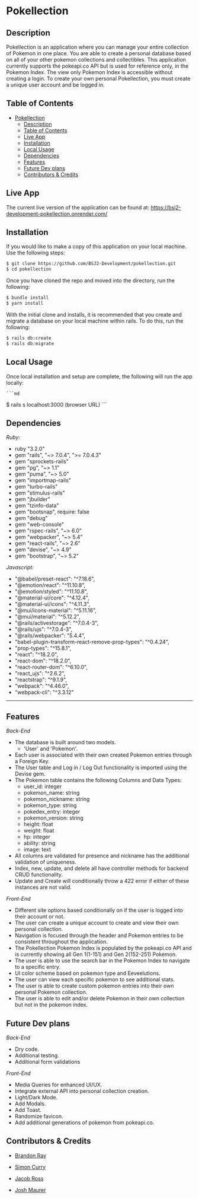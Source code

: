 # Pokellection

## Description

Pokellection is an application where you can manage your entire collection of Pokemon in one place. You are able to create a personal database based on all of your other pokemon collections and collectibles. This application currently supports the pokeapi.co API but is used for reference only, in the Pokemon Index. The view only Pokemon Index is accessible without creating a login. To create your own personal Pokellection, you must create a unique user account and be logged in. 

## Table of Contents

- [Pokellection](#pokellection)
  - [Description](#description)
  - [Table of Contents](#table-of-contents)
  - [Live App](#live-app)
  - [Installation](#installation)
  - [Local Usage](#local-usage)
  - [Dependencies](#dependencies)
  - [Features](#features)
  - [Future Dev plans](#future-dev-plans)
  - [Contributors \& Credits](#contributors--credits)

## Live App

The current  live version of the application can be found at: 
https://bsj2-development-pokellection.onrender.com/

## Installation

If you would like to make a copy of this application on your local machine.
Use the following steps:

  ```md
  $ git clone https://github.com/BSJ2-Development/pokellection.git
  $ cd pokellection
  ```
Once you have cloned the repo and moved into the directory, run the following:
  ```md
  $ bundle install
  $ yarn install
  ```
With the initial clone and installs, it is recommended that you create and migrate 
a database on your local machine within rails. To do this, run the following:
   ```md
  $ rails db:create
  $ rails db:migrate
  ```
## Local Usage

Once local installation and setup are complete, the following will run the app locally:

    ```md
 $ rails s
 localhost:3000 (browser URL)
    ```

## Dependencies
 *Ruby:*

- ruby "3.2.0"
- gem "rails", "~> 7.0.4", ">= 7.0.4.3"
- gem "sprockets-rails"
- gem "pg", "~> 1.1"
- gem "puma", "~> 5.0"
- gem "importmap-rails"
- gem "turbo-rails"
- gem "stimulus-rails"
- gem "jbuilder"
- gem "tzinfo-data"
- gem "bootsnap", require: false
- gem "debug"
- gem "web-console"
- gem "rspec-rails", "~> 6.0"
- gem "webpacker", "~> 5.4"
- gem "react-rails", "~> 2.6"
- gem "devise", "~> 4.9"
- gem "bootstrap", "~> 5.2"

 *Javascript:*

- "@babel/preset-react": "^7.18.6",
- "@emotion/react": "^11.10.8",
- "@emotion/styled": "^11.10.8",
- "@material-ui/core": "^4.12.4",
- "@material-ui/icons": "^4.11.3",
- "@mui/icons-material": "^5.11.16",
- "@mui/material": "^5.12.2",
- "@rails/activestorage": "^7.0.4-3",
- "@rails/ujs": "^7.0.4-3",
- "@rails/webpacker": "5.4.4",
- "babel-plugin-transform-react-remove-prop-types": "^0.4.24",
- "prop-types": "^15.8.1",
- "react": "^18.2.0",
- "react-dom": "^18.2.0",
- "react-router-dom": "^6.10.0",
- "react_ujs": "^2.6.2",
- "reactstrap": "^9.1.9",
- "webpack": "^4.46.0",
- "webpack-cli": "^3.3.12"
---

## Features

*Back-End*
- The database is built around two models.
  - 'User' and 'Pokemon'.
- Each user is associated with their own created Pokemon entries through a Foreign Key.
- The User table and Log in / Log Out functionality is imported using the Devise gem.
- The Pokemon table contains the following Columns and Data Types: 
  - user_id: integer
  - pokemon_name: string
  - pokemon_nickname: string 
  - pokemon_type: string
  - pokedex_entry: integer
  - pokemon_version: string
  - height: float
  - weight: float
  - hp: integer
  - ability: string
  - image: text
- All columns are validated for presence and nickname has the additional validation of uniqueness.
- Index, new, update, and delete all have controller methods for backend CRUD functionality.
- Update and Create will conditionally throw a 422 error if either of these instances are not valid. 

*Front-End*
- Different site options based conditionally on if the user is logged into their account or not.
- The user can create a unique account to create and view their own personal collection.
- Navigation is focused through the header and Pokemon entries to be consistent throughout the application.
- The Pokellection Pokemon Index is populated by the pokeapi.co API and is currently showing all Gen 1(1-151) and Gen 2(152-251) Pokemon.
- The user is able to use the search bar in the Pokemon Index to navigate to a specific entry.
- UI color scheme based on pokemon type and Eeveelutions.
- The user can view each specific pokemon to see additional stats.
- The user is able to create custom pokemon entries into their own personal Pokemon collection. 
- The user is able to edit and/or delete Pokemon in their own collection but not in the pokemon index.

## Future Dev plans

*Back-End*
- Dry code.
- Additional testing.
- Additional form validations

*Front-End*
- Media Queries for enhanced UI/UX.
- Integrate external API into personal collection creation.
- Light/Dark Mode.
- Add Modals.
- Add Toast.
- Randomize favicon.
- Add additional generations of pokemon from pokeapi.co.

## Contributors & Credits

- [Brandon Ray](https://github.com/BxRay95)

- [Simon Curry](https://github.com/SDCurry3)

- [Jacob Ross](https://github.com/JacobR96)

- [Josh Maurer](https://github.com/JoshuaMaurer)
